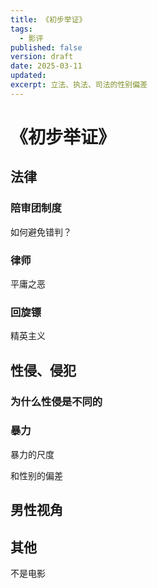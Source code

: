 ```yaml
---
title: 《初步举证》
tags:
  - 影评
published: false
version: draft
date: 2025-03-11
updated:
excerpt: 立法、执法、司法的性别偏差
---
```


# 《初步举证》

## 法律

### 陪审团制度

如何避免错判？

### 律师

平庸之恶

### 回旋镖

精英主义

## 性侵、侵犯

### 为什么性侵是不同的

### 暴力

暴力的尺度

和性别的偏差

### 

## 男性视角

## 其他

不是电影
